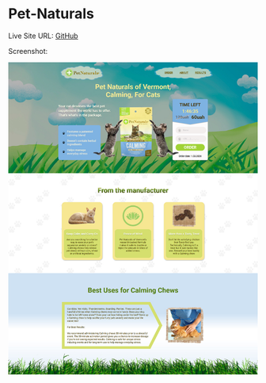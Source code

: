 # Pet-Naturals

Live Site URL: [GitHub](https://kulyk-volodymyr.github.io/Pet-Naturals/)

Screenshot:

![This is an image](screenshot.jpg)
